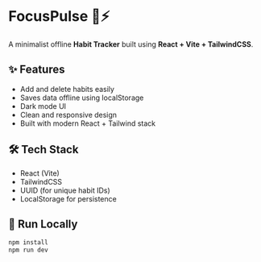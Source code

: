 # FocusPulse 🧠⚡
A minimalist offline **Habit Tracker** built using **React + Vite + TailwindCSS**.

## ✨ Features
- Add and delete habits easily  
- Saves data offline using localStorage  
- Dark mode UI  
- Clean and responsive design  
- Built with modern React + Tailwind stack

## 🛠️ Tech Stack
- React (Vite)
- TailwindCSS
- UUID (for unique habit IDs)
- LocalStorage for persistence

## 🚀 Run Locally
```bash
npm install
npm run dev
